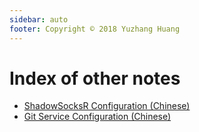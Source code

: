 ```yaml
---
sidebar: auto
footer: Copyright © 2018 Yuzhang Huang
---
```

# Index of other notes
* [ShadowSocksR Configuration (Chinese)](ss.html)
* [Git Service Configuration (Chinese)](git.html)


